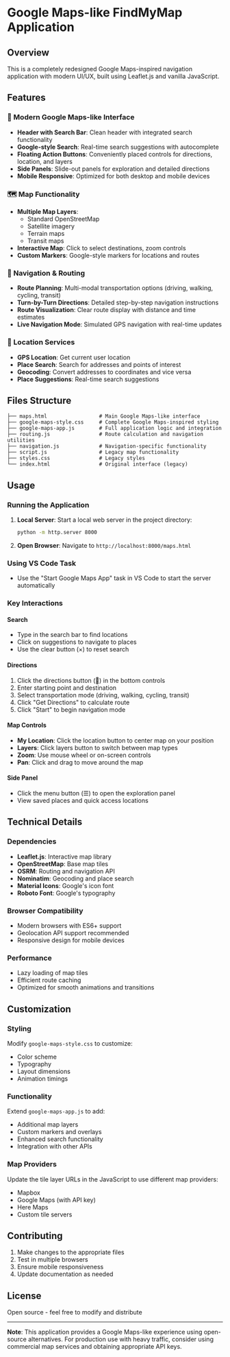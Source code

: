 # Google Maps-like FindMyMap Application

## Overview
This is a completely redesigned Google Maps-inspired navigation application with modern UI/UX, built using Leaflet.js and vanilla JavaScript.

## Features

### 🎨 Modern Google Maps-like Interface
- **Header with Search Bar**: Clean header with integrated search functionality
- **Google-style Search**: Real-time search suggestions with autocomplete
- **Floating Action Buttons**: Conveniently placed controls for directions, location, and layers
- **Side Panels**: Slide-out panels for exploration and detailed directions
- **Mobile Responsive**: Optimized for both desktop and mobile devices

### 🗺️ Map Functionality
- **Multiple Map Layers**: 
  - Standard OpenStreetMap
  - Satellite imagery
  - Terrain maps
  - Transit maps
- **Interactive Map**: Click to select destinations, zoom controls
- **Custom Markers**: Google-style markers for locations and routes

### 🧭 Navigation & Routing
- **Route Planning**: Multi-modal transportation options (driving, walking, cycling, transit)
- **Turn-by-Turn Directions**: Detailed step-by-step navigation instructions
- **Route Visualization**: Clear route display with distance and time estimates
- **Live Navigation Mode**: Simulated GPS navigation with real-time updates

### 📍 Location Services
- **GPS Location**: Get current user location
- **Place Search**: Search for addresses and points of interest
- **Geocoding**: Convert addresses to coordinates and vice versa
- **Place Suggestions**: Real-time search suggestions

## Files Structure

```
├── maps.html                 # Main Google Maps-like interface
├── google-maps-style.css     # Complete Google Maps-inspired styling
├── google-maps-app.js        # Full application logic and integration
├── routing.js                # Route calculation and navigation utilities
├── navigation.js             # Navigation-specific functionality
├── script.js                 # Legacy map functionality
├── styles.css                # Legacy styles
└── index.html                # Original interface (legacy)
```

## Usage

### Running the Application
1. **Local Server**: Start a local web server in the project directory:
   ```bash
   python -m http.server 8000
   ```
2. **Open Browser**: Navigate to `http://localhost:8000/maps.html`

### Using VS Code Task
- Use the "Start Google Maps App" task in VS Code to start the server automatically

### Key Interactions

#### Search
- Type in the search bar to find locations
- Click on suggestions to navigate to places
- Use the clear button (×) to reset search

#### Directions
1. Click the directions button (🧭) in the bottom controls
2. Enter starting point and destination
3. Select transportation mode (driving, walking, cycling, transit)
4. Click "Get Directions" to calculate route
5. Click "Start" to begin navigation mode

#### Map Controls
- **My Location**: Click the location button to center map on your position
- **Layers**: Click layers button to switch between map types
- **Zoom**: Use mouse wheel or on-screen controls
- **Pan**: Click and drag to move around the map

#### Side Panel
- Click the menu button (☰) to open the exploration panel
- View saved places and quick access locations

## Technical Details

### Dependencies
- **Leaflet.js**: Interactive map library
- **OpenStreetMap**: Base map tiles
- **OSRM**: Routing and navigation API
- **Nominatim**: Geocoding and place search
- **Material Icons**: Google's icon font
- **Roboto Font**: Google's typography

### Browser Compatibility
- Modern browsers with ES6+ support
- Geolocation API support recommended
- Responsive design for mobile devices

### Performance
- Lazy loading of map tiles
- Efficient route caching
- Optimized for smooth animations and transitions

## Customization

### Styling
Modify `google-maps-style.css` to customize:
- Color scheme
- Typography
- Layout dimensions
- Animation timings

### Functionality
Extend `google-maps-app.js` to add:
- Additional map layers
- Custom markers and overlays
- Enhanced search functionality
- Integration with other APIs

### Map Providers
Update the tile layer URLs in the JavaScript to use different map providers:
- Mapbox
- Google Maps (with API key)
- Here Maps
- Custom tile servers

## Contributing
1. Make changes to the appropriate files
2. Test in multiple browsers
3. Ensure mobile responsiveness
4. Update documentation as needed

## License
Open source - feel free to modify and distribute

---

**Note**: This application provides a Google Maps-like experience using open-source alternatives. For production use with heavy traffic, consider using commercial map services and obtaining appropriate API keys.
